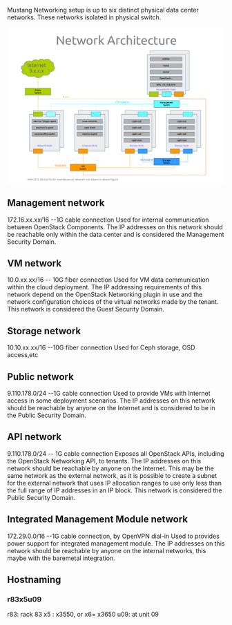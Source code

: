 Mustang Networking setup is up to six distinct physical data center networks. These networks isolated in physical switch. 

![Network Architecture](images/20141015_neutron_net.png)

## Management network
172.16.xx.xx/16 --1G cable connection
Used for internal communication between OpenStack Components. The IP addresses on this network should be reachable only within the data center and is considered the Management Security Domain. 

## VM network
10.0.xx.xx/16 -- 10G fiber connection
Used for VM data communication within the cloud deployment. The IP addressing requirements of this network depend on the OpenStack Networking plugin in use and the network configuration choices of the virtual networks made by the tenant. This network is considered the Guest Security Domain.

## Storage network
10.10.xx.xx/16 --10G fiber connection
Used for Ceph storage, OSD access,etc

## Public network
9.110.178.0/24 --1G cable connection
Used to provide VMs with Internet access in some deployment scenarios. The IP addresses on this network should be reachable by anyone on the Internet and is considered to be in the Public Security Domain. 

## API network
9.110.178.0/24 -- 1G cable connection
Exposes all OpenStack APIs, including the OpenStack Networking API, to tenants. The IP addresses on this network should be reachable by anyone on the Internet. This may be the same network as the external network, as it is possible to create a subnet for the external network that uses IP allocation ranges to use only less than the full range of IP addresses in an IP block. This network is considered the Public Security Domain. 

## Integrated Management Module network
172.29.0.0/16 --1G cable connection, by OpenVPN dial-in 
Used to provides power support for integrated management module. The IP addresses on this network should be reachable by anyone on the internal networks, this maybe with the baremetal integration.
 
## Hostnaming
### r83x5u09
r83: rack 83
x5 : x3550, or x6= x3650
u09: at unit 09
